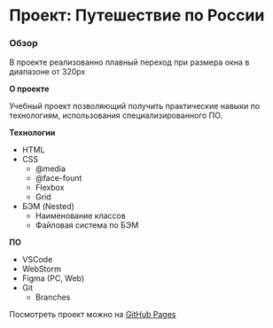 # Проект: Путешествие по России

### Обзор

В проекте реализованно плавный переход при размера окна в диапазоне от 320px


**О проекте**

Учебный проект позволяющий получить практические навыки по технологиям, использования специализированного ПО.

**Технологии**

* HTML
* CSS
  * @media
  * @face-fount
  * Flexbox
  * Grid
* БЭМ (Nested)
  * Наименование классов
  * Файловая система по БЭМ

**ПО**

* VSCode
* WebStorm
* Figma (PC, Web)
* Git
  * Branches



Посмотреть проект можно на [GitHub Pages](https://drogunov-s.github.io/russian-travel-public/index.html)
